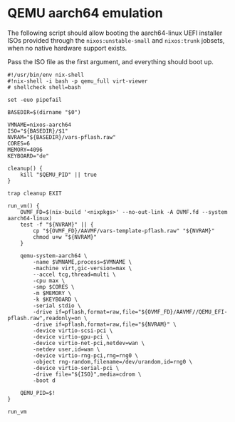 # QEMU aarch64 emulation

The following script should allow booting the aarch64-linux UEFI
installer ISOs provided through the `nixos:unstable-small` and
`nixos:trunk` jobsets, when no native hardware support exists.

Pass the ISO file as the first argument, and everything should boot up.

```shell
#!/usr/bin/env nix-shell
#!nix-shell -i bash -p qemu_full virt-viewer
# shellcheck shell=bash

set -euo pipefail

BASEDIR=$(dirname "$0")

VMNAME=nixos-aarch64
ISO="${BASEDIR}/$1"
NVRAM="${BASEDIR}/vars-pflash.raw"
CORES=6
MEMORY=4096
KEYBOARD="de"

cleanup() {
	kill "$QEMU_PID" || true
}

trap cleanup EXIT

run_vm() {
	OVMF_FD=$(nix-build '<nixpkgs>' --no-out-link -A OVMF.fd --system aarch64-linux)
	test -f "${NVRAM}" || {
		cp "${OVMF_FD}/AAVMF/vars-template-pflash.raw" "${NVRAM}"
		chmod u+w "${NVRAM}"
	}

	qemu-system-aarch64 \
		-name $VMNAME,process=$VMNAME \
		-machine virt,gic-version=max \
		--accel tcg,thread=multi \
		-cpu max \
		-smp $CORES \
		-m $MEMORY \
		-k $KEYBOARD \
		-serial stdio \
		-drive if=pflash,format=raw,file="${OVMF_FD}/AAVMF//QEMU_EFI-pflash.raw",readonly=on \
		-drive if=pflash,format=raw,file="${NVRAM}" \
		-device virtio-scsi-pci \
		-device virtio-gpu-pci \
		-device virtio-net-pci,netdev=wan \
		-netdev user,id=wan \
		-device virtio-rng-pci,rng=rng0 \
		-object rng-random,filename=/dev/urandom,id=rng0 \
		-device virtio-serial-pci \
		-drive file="${ISO}",media=cdrom \
		-boot d

	QEMU_PID=$!
}

run_vm
````

